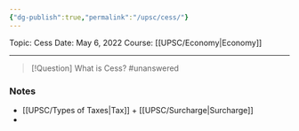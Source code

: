 ```yaml
---
{"dg-publish":true,"permalink":"/upsc/cess/"}
---
```


Topic: Cess
Date: May 6, 2022
Course: [[UPSC/Economy\|Economy]]

---

> [!Question] What is Cess? #unanswered 


### Notes
- [[UPSC/Types of Taxes\|Tax]] + [[UPSC/Surcharge\|Surcharge]]
- 



